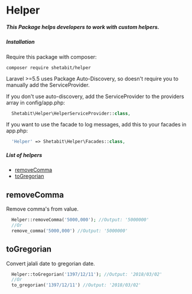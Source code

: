 # Helper
##### This Package helps developers to work with custom helpers.


##### Installation
Require this package with composer:
```
composer require shetabit/helper
```
Laravel >=5.5 uses Package Auto-Discovery, so doesn't require you to manually add the ServiceProvider.

If you don't use auto-discovery, add the ServiceProvider to the providers array in config/app.php:
```php
  Shetabit\Helper\HelperServiceProvider::class,
```
If you want to use the facade to log messages, add this to your facades in app.php:
```php
  'Helper' => Shetabit\Helper\Facades::class,
```

##### List of helpers

* [removeComma](#remove-comma)
* [toGregorian](#to-gregorian)

## removeComma
Remove comma's from value.
```php
  Helper::removeComma('5000,000'); //Output: '5000000'
  //Or
  remove_comma('5000,000') //Output: '5000000'
```
 
 ## toGregorian
Convert jalali date to gregorian date.
```php
  Helper::toGregorian('1397/12/11'); //Output: '2018/03/02'
  //Or
  to_gregorian('1397/12/11') //Output: '2018/03/02'
```
